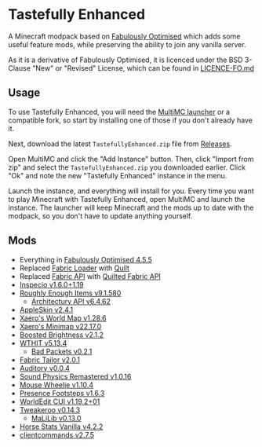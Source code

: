 # Tastefully Enhanced

A Minecraft modpack based on [Fabulously Optimised](https://github.com/Fabulously-Optimized/fabulously-optimized) which adds some useful feature mods, while preserving the ability to join any vanilla server.

As it is a derivative of Fabulously Optimised, it is licenced under the BSD 3-Clause "New" or "Revised" License, which can be found in [LICENCE-FO.md](LICENCE-FO.md)

## Usage

To use Tastefully Enhanced, you will need the [MultiMC launcher](https://multimc.org/) or a compatible fork, so start by installing one of those if you don't already have it.

Next, download the latest `TastefullyEnhanced.zip` file from [Releases](https://github.com/Seercat3160/tastefully-enhanced/releases/latest).

Open MultiMC and click the "Add Instance" button. Then, click "Import from zip" and select the `TastefullyEnhanced.zip` you downloaded earlier. Click "Ok" and note the new "Tastefully Enhanced" instance in the menu.

Launch the instance, and everything will install for you. Every time you want to play Minecraft with Tastefully Enhanced, open MultiMC and launch the instance. The launcher will keep Minecraft and the mods up to date with the modpack, so you don't have to update anything yourself.

## Mods

- Everything in [Fabulously Optimised 4.5.5](https://github.com/Fabulously-Optimized/fabulously-optimized/releases/tag/v4.5.5)
- Replaced [Fabric Loader](https://fabricmc.net/) with [Quilt](https://quiltmc.org/)
- Replaced [Fabric API](https://modrinth.com/mod/fabric-api) with [Quilted Fabric API](https://modrinth.com/mod/qsl/)
- [Inspecio v1.6.0+1.19](https://modrinth.com/mod/inspecio/version/1.6.0%2B1.19)
- [Roughly Enough Items v9.1.580](https://modrinth.com/mod/roughly-enough-items/version/9.1.580+fabric)
  - [Architectury API v6.4.62](https://modrinth.com/mod/architectury-api/version/6.4.62%2Bfabric)
- [AppleSkin v2.4.1](https://modrinth.com/mod/appleskin/version/fabric-mc1.19-2.4.1)
- [Xaero's World Map v1.28.6](https://www.curseforge.com/minecraft/mc-mods/xaeros-world-map/files/4181119)
- [Xaero's Minimap v22.17.0](https://www.curseforge.com/minecraft/mc-mods/xaeros-minimap/files/4181107)
- [Boosted Brightness v2.1.2](https://modrinth.com/mod/boosted-brightness/version/2.1.2)
- [WTHIT v5.13.4](https://modrinth.com/mod/wthit/version/quilt-5.13.4)
  - [Bad Packets v0.2.1](https://modrinth.com/mod/badpackets/version/fabric-0.2.1)
- [Fabric Tailor v2.0.1](https://modrinth.com/mod/fabrictailor/version/2.0.1)
- [Auditory v0.0.4](https://modrinth.com/mod/auditory/version/0.0.4)
- [Sound Physics Remastered v1.0.16](https://modrinth.com/mod/sound-physics-remastered/version/fabric-1.19.2-1.0.16)
- [Mouse Wheelie v1.10.4](https://modrinth.com/mod/mouse-wheelie/version/1.10.4+mc1.19.2)
- [Presence Footsteps v1.6.3](https://modrinth.com/mod/presence-footsteps/version/1.6.3)
- [WorldEdit CUI v1.19.2+01](https://www.curseforge.com/minecraft/mc-mods/worldeditcui-fabric/files/4083243)
- [Tweakeroo v0.14.3](https://www.curseforge.com/minecraft/mc-mods/tweakeroo/files/3923075)
  - [MaLiLib v0.13.0](https://www.curseforge.com/minecraft/mc-mods/malilib/files/3923052)
- [Horse Stats Vanilla v4.2.2](https://modrinth.com/mod/horsestatsvanilla/version/v4.2.2)
- [clientcommands v2.7.5](https://modrinth.com/mod/client-commands/version/2.7.5)
